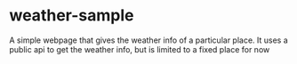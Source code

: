 # weather-sample
A simple webpage that gives the weather info of a particular place. It uses a public api to get the weather info, but is limited to a fixed place for now
